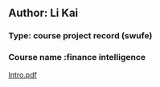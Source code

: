 ## Author: Li Kai 
### Type: course project record (swufe)


### Course name :finance intelligence 

[Intro.pdf](http://nanyong.github.io/final_project.pdf)
